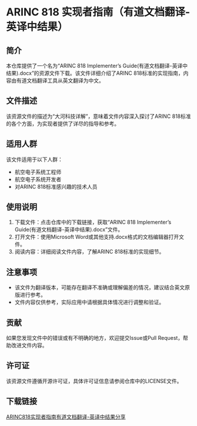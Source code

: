 # ARINC 818 实现者指南（有道文档翻译-英译中结果）

## 简介

本仓库提供了一个名为“ARINC 818 Implementer’s Guide(有道文档翻译-英译中结果).docx”的资源文件下载。该文件详细介绍了ARINC 818标准的实现指南，内容由有道文档翻译工具从英文翻译为中文。

## 文件描述

该资源文件的描述为“大河科技详解”，意味着文件内容深入探讨了ARINC 818标准的各个方面，为实现者提供了详尽的指导和参考。

## 适用人群

该文件适用于以下人群：
- 航空电子系统工程师
- 航空电子系统开发者
- 对ARINC 818标准感兴趣的技术人员

## 使用说明

1. 下载文件：点击仓库中的下载链接，获取“ARINC 818 Implementer’s Guide(有道文档翻译-英译中结果).docx”文件。
2. 打开文件：使用Microsoft Word或其他支持.docx格式的文档编辑器打开文件。
3. 阅读内容：详细阅读文件内容，了解ARINC 818标准的实现细节。

## 注意事项

- 该文件为翻译版本，可能存在翻译不准确或理解偏差的情况，建议结合英文原版进行参考。
- 文件内容仅供参考，实际应用中请根据具体情况进行调整和验证。

## 贡献

如果您发现文件中的错误或有不明确的地方，欢迎提交Issue或Pull Request，帮助改进文件内容。

## 许可证

该资源文件遵循开源许可证，具体许可证信息请参阅仓库中的LICENSE文件。

## 下载链接

[ARINC818实现者指南有道文档翻译-英译中结果分享](https://pan.quark.cn/s/cbaeb0192911)